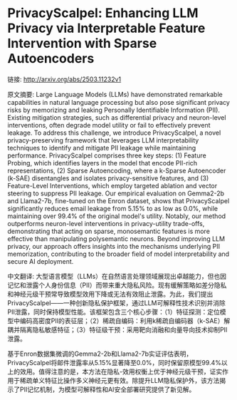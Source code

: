 # PrivacyScalpel: Enhancing LLM Privacy via Interpretable Feature Intervention with Sparse Autoencoders

链接: http://arxiv.org/abs/2503.11232v1

原文摘要:
Large Language Models (LLMs) have demonstrated remarkable capabilities in
natural language processing but also pose significant privacy risks by
memorizing and leaking Personally Identifiable Information (PII). Existing
mitigation strategies, such as differential privacy and neuron-level
interventions, often degrade model utility or fail to effectively prevent
leakage. To address this challenge, we introduce PrivacyScalpel, a novel
privacy-preserving framework that leverages LLM interpretability techniques to
identify and mitigate PII leakage while maintaining performance. PrivacyScalpel
comprises three key steps: (1) Feature Probing, which identifies layers in the
model that encode PII-rich representations, (2) Sparse Autoencoding, where a
k-Sparse Autoencoder (k-SAE) disentangles and isolates privacy-sensitive
features,
  and (3) Feature-Level Interventions, which employ targeted ablation and
vector steering to suppress PII leakage.
  Our empirical evaluation on Gemma2-2b and Llama2-7b, fine-tuned on the Enron
dataset, shows that PrivacyScalpel significantly reduces email leakage from
5.15\% to as low as 0.0\%, while maintaining over 99.4\% of the original
model's utility. Notably, our method outperforms neuron-level interventions in
privacy-utility trade-offs, demonstrating that acting on sparse, monosemantic
features is more effective than manipulating polysemantic neurons. Beyond
improving LLM privacy, our approach offers insights into the mechanisms
underlying PII memorization, contributing to the broader field of model
interpretability and secure AI deployment.

中文翻译:
大型语言模型（LLMs）在自然语言处理领域展现出卓越能力，但也因记忆和泄露个人身份信息（PII）而带来重大隐私风险。现有缓解策略如差分隐私和神经元级干预常导致模型效用下降或无法有效阻止泄露。为此，我们提出PrivacyScalpel——一种创新隐私保护框架，通过LLM可解释性技术识别并消除PII泄露，同时保持模型性能。该框架包含三个核心步骤：（1）特征探测：定位模型中编码高密度PII的表征层；（2）稀疏自编码：利用k稀疏自编码器（k-SAE）解耦并隔离隐私敏感特征；（3）特征级干预：采用靶向消融和向量导向技术抑制PII泄露。

基于Enron数据集微调的Gemma2-2b和Llama2-7b实证评估表明，PrivacyScalpel将邮件泄露率从5.15%显著降至0.0%，同时保留原模型99.4%以上的效用。值得注意的是，本方法在隐私-效用权衡上优于神经元级干预，证实作用于稀疏单义特征比操作多义神经元更有效。除提升LLM隐私保护外，该方法揭示了PII记忆机制，为模型可解释性和AI安全部署研究提供了新见解。
